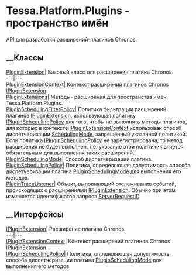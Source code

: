 # Tessa.Platform.Plugins - пространство имён
API для разработки расширений-плагинов Chronos.
##  __Классы
[PluginExtension](T_Tessa_Platform_Plugins_PluginExtension.htm)|  Базовый
класс для расширения плагина Chronos.  
---|---  
[PluginExtensionContext](T_Tessa_Platform_Plugins_PluginExtensionContext.htm)|
Контекст расширений плагинов Chronos
[IPluginExtension](T_Tessa_Platform_Plugins_IPluginExtension.htm).  
[PluginExtensions](T_Tessa_Platform_Plugins_PluginExtensions.htm)|  Методы-
расширения для пространства имён Tessa.Platform.Plugins.  
[PluginSchedulingFilterPolicy](T_Tessa_Platform_Plugins_PluginSchedulingFilterPolicy.htm)|
Политика фильтрации расширений плагинов
[IPluginExtension](T_Tessa_Platform_Plugins_IPluginExtension.htm),
использующая политику
[IPluginSchedulingPolicy](T_Tessa_Platform_Plugins_IPluginSchedulingPolicy.htm)
для того, чтобы не выполнять методы плагинов, для которых в контексте
[IPluginExtensionContext](T_Tessa_Platform_Plugins_IPluginExtensionContext.htm)
использован способ диспетчеризации
[SchedulingMode](P_Tessa_Platform_Plugins_IPluginExtensionContext_SchedulingMode.htm),
запрещённый указанной политикой. Если политика
[IPluginSchedulingPolicy](T_Tessa_Platform_Plugins_IPluginSchedulingPolicy.htm)
не зарегистрирована, то метод расширения не будет выполнен, т.е. указание этой
политики является обязательным для выполнения таких расширений.  
[PluginSchedulingMode](T_Tessa_Platform_Plugins_PluginSchedulingMode.htm)|
Способ диспетчеризации плагина.  
[PluginSchedulingPolicy](T_Tessa_Platform_Plugins_PluginSchedulingPolicy.htm)|
Политика, определяющая допустимость способа диспетчеризации плагина
[PluginSchedulingMode](T_Tessa_Platform_Plugins_PluginSchedulingMode.htm) для
выполнения его методов.  
[PluginTraceListener](T_Tessa_Platform_Plugins_PluginTraceListener.htm)|
Объект, выполняющий отслеживание событий, происходящих с расширениями
[IPluginExtension](T_Tessa_Platform_Plugins_IPluginExtension.htm). Обычно при
этом изменяется идентификатор запроса
[ServerRequestID](P_Tessa_Platform_Runtime_RuntimeHelper_ServerRequestID.htm).  
## __Интерфейсы
[IPluginExtension](T_Tessa_Platform_Plugins_IPluginExtension.htm)|  Расширение
плагина Chronos.  
---|---  
[IPluginExtensionContext](T_Tessa_Platform_Plugins_IPluginExtensionContext.htm)|
Контекст расширений плагинов Chronos
[IPluginExtension](T_Tessa_Platform_Plugins_IPluginExtension.htm).  
[IPluginSchedulingPolicy](T_Tessa_Platform_Plugins_IPluginSchedulingPolicy.htm)|
Политика, определяющая допустимость способа диспетчеризации плагина
[PluginSchedulingMode](T_Tessa_Platform_Plugins_PluginSchedulingMode.htm) для
выполнения его методов.
